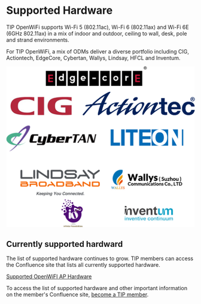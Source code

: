 # Supported Hardware

TIP OpenWiFi supports Wi-Fi 5 (802.11ac), Wi-Fi 6 (802.11ax) and Wi-Fi 6E (6GHz 802.11ax) in a mix of indoor and outdoor, ceiling to wall, desk, pole and strand environments.

For TIP OpenWiFi, a mix of ODMs deliver a diverse portfolio including CIG, Actiontech, EdgeCore, Cybertan, Wallys, Lindsay, HFCL and Inventum.

![](../about-openwifi/media/image8.png)

## Currently supported hardward

The list of supported hardware continues to grow. TIP members can access the Confluence site that lists all currently supported hardware.

[Supported OpenWiFI AP Hardware](https://telecominfraproject.atlassian.net/wiki/spaces/WIFI/pages/112689187/OpenWiFi+AP+Hardware)

To access the list of supported hardware and other important information on the member's Confluence site, [become a TIP member](https://telecominfraproject.com/apply-for-membership/).
